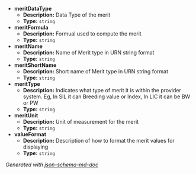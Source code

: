  - <b id="#/properties/meritDataType">meritDataType</b>
	 - **Description:** Data Type of the merit
	 - **Type:** `string`
 - <b id="#/properties/meritFormula">meritFormula</b>
	 - **Description:** Formual used to compute the merit
	 - **Type:** `string`
 - <b id="#/properties/meritName">meritName</b>
	 - **Description:** Name of Merit type in URN string format
	 - **Type:** `string`
 - <b id="#/properties/meritShortName">meritShortName</b>
	 - **Description:** Short name of Merit type in URN string format
	 - **Type:** `string`
 - <b id="#/properties/meritType">meritType</b>
	 - **Description:** Indicates what type of merit it is within the provider system. Eg, In SIL it can Breeding value or Index, In LIC it can be BW or PW
	 - **Type:** `string`
 - <b id="#/properties/meritUnit">meritUnit</b>
	 - **Description:** Unit of measurement for the merit
	 - **Type:** `string`
 - <b id="#/properties/valueFormat">valueFormat</b>
	 - **Description:** Description of how to format the merit values for displaying
	 - **Type:** `string`

_Generated with [json-schema-md-doc](https://brianwendt.github.io/json-schema-md-doc/)_